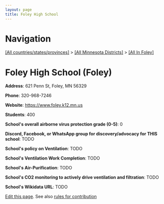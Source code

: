 ```yaml
---
layout: page
title: Foley High School
---
```

# Navigation

[[All countries/states/provinces]](../../..) > [[All Minnesota Districts]](../..) > [[All In Foley]](..)

# Foley High School (Foley)

**Address**: 621 Penn St, Foley, MN 56329

**Phone**: 320-968-7246

**Website**: <https://www.foley.k12.mn.us>

**Students**: 400

**School's overall airborne virus protection grade (0-5)**: 0

**Discord, Facebook, or WhatsApp group for discovery/advocacy for THIS school**: TODO

**School's policy on Ventilation**: TODO

**School's Ventilation Work Completion**: TODO

**School's Air-Purification**: TODO

**School's CO2 monitoring to actively drive ventilation and filtration**: TODO

**School's Wikidata URL**: TODO


[Edit this page](https://github.com/ventilate-schools/MN/edit/main/./Foley/Foley_High_School.md). See also [rules for contribution](../../../contribution-rules/)